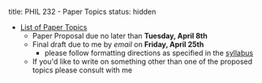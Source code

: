 title: PHIL 232 - Paper Topics
status: hidden

- [List of Paper Topics](https://www.dropbox.com/s/lo32mi05vearasy/ModernPaperTopics.pdf)
    + Paper Proposal due no later than __Tuesday, April 8th__
    + Final draft due to me by _email_ on __Friday, April 25th__
        * please follow formatting directions as specified in the [syllabus](|filename|/pdfs/phil232/ModernSyllabus.pdf)
    + If you'd like to write on something other than one of the proposed topics please consult with me